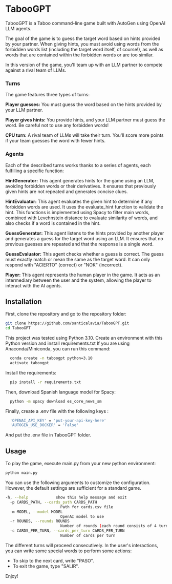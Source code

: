 # TabooGPT
TabooGPT is a Taboo command-line game built with AutoGen using OpenAI LLM agents.

The goal of the game is to guess the target word based on hints provided by your partner. When giving hints, you must avoid using words from the forbidden words list (including the target word itself, of course!), as well as words that are contained within the forbidden words or are too similar.

In this version of the game, you'll team up with an LLM partner to compete against a rival team of LLMs.

### Turns
The game features three types of turns:

**Player guesses:** You must guess the word based on the hints provided by your LLM partner.

**Player gives hints:** You provide hints, and your LLM partner must guess the word. Be careful not to use any forbidden words!

**CPU turn:** A rival team of LLMs will take their turn.
You'll score more points if your team guesses the word with fewer hints.

### Agents
Each of the described turns works thanks to a series of agents, each fulfilling a specific function:

**HintGenerator:**
This agent generates hints for the game using an LLM, avoiding forbidden words or their derivatives. It ensures that previously given hints are not repeated and generates concise clues.

**HintEvaluator:**
This agent evaluates the given hint to determine if any forbidden words are used. It uses the evaluate_hint function to validate the hint. This functions is implemented using Spacy to filter main words, combined with Levehnstein distance to evaluate similarity of words, and also checks if a word is contained in the hint.

**GuessGenerator:**
This agent listens to the hints provided by another player and generates a guess for the target word using an LLM. It ensures that no previous guesses are repeated and that the response is a single word.

**GuessEvaluator:**
This agent checks whether a guess is correct. The guess must exactly match or mean the same as the target word. It can only respond with "ACIERTO" (correct) or "NOK" (incorrect).

**Player:**
This agent represents the human player in the game. It acts as an intermediary between the user and the system, allowing the player to interact with the AI agents.





## Installation
First, clone the repository and go to the repository folder:

```bash
git clone https://github.com/santicalavia/TabooGPT.git
cd TabooGPT
```

This project was tested using Python 3.10. Create an environment with this Python version and install requirements.txt
If you are using Anaconda/Miniconda, you can run this command:
```bash
  conda create -n taboogpt python=3.10
  activate taboogpt
```
Install the requirements:
```bash
  pip install -r requirements.txt
```

Then, download Spanish language model for Spacy:

```bash
  python -m spacy download es_core_news_sm 
```

Finally, create a .env file with the following keys : 

```bash
  'OPENAI_API_KEY' = 'put-your-api-key-here'
  'AUTOGEN_USE_DOCKER' = 'False'
```
And put the .env file in TabooGPT folder.

## Usage
To play the game, execute main.py from your new python environment:
```bash
python main.py
```
You can use the following arguments to customize the configuration. However, the default settings are sufficient for a standard game.
```bash
-h, --help            show this help message and exit
  -p CARDS_PATH, --cards_path CARDS_PATH
                        Path for cards.csv file
  -m MODEL, --model MODEL
                        OpenAI model to use
  -r ROUNDS, --rounds ROUNDS
                        Number of rounds (each round consists of 4 turns: 2 by the player and 2 by the CPU)
  -c CARDS_PER_TURN, --cards_per_turn CARDS_PER_TURN
                        Number of cards per turn 
```

The different turns will proceed consecutively. 
In the user's interactions, you can write some special words to perform some actions:
- To skip to the next card, write "PASO". 
- To exit the game, type "SALIR".

Enjoy!